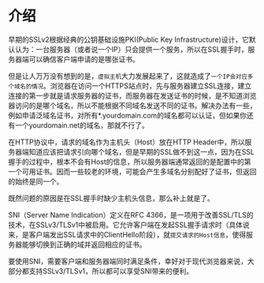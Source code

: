 # 介绍

早期的SSLv2根据经典的公钥基础设施PKI(Public Key Infrastructure)设计，它默认认为：一台服务器（或者说一个IP）只会提供一个服务，所以在SSL握手时，服务器端可以确信客户端申请的是哪张证书。

但是让人万万没有想到的是，`虚拟主机`大力发展起来了，这就造成了`一个IP会对应多个域名的情况`。浏览器在访问一个HTTPS站点时，先与服务器建立SSL连接，建立连接的第一步就是请求服务器的证书，而服务器在发送证书的时候，是不知道浏览器访问的是哪个域名，所以不能根据不同域名发送不同的证书。解决办法有一些，例如申请泛域名证书，对所有*.yourdomain.com的域名都可以认证，但如果你还有一个yourdomain.net的域名，那就不行了。

在HTTP协议中，请求的域名作为主机头（Host）放在HTTP Header中，所以服务器端知道应该把请求引向哪个域名，但是早期的SSL做不到这一点，因为在SSL握手的过程中，根本不会有Host的信息，所以服务器端通常返回的是配置中的第一个可用证书。因而一些较老的环境，可能会产生多域名分别配好了证书，但返回的始终是同一个。

既然问题的原因是在SSL握手时缺少主机头信息，那么补上就是了。

SNI（Server Name Indication）定义在RFC 4366，是一项用于改善SSL/TLS的技术，在SSLv3/TLSv1中被启用。它允许客户端在发起SSL握手请求时（具体说来，是客户端发出SSL请求中的ClientHello阶段），就`提交请求的Host信息`，使得服务器能够切换到正确的域并返回相应的证书。

要使用SNI，需要客户端和服务器端同时满足条件，幸好对于现代浏览器来说，大部分都支持SSLv3/TLSv1，所以都可以享受SNI带来的便利。